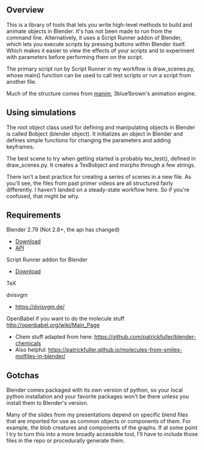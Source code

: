 ## Overview  
This is a library of tools that lets you write high-level methods to build and animate objects in Blender. It's has not been made to run from the command line. Alternatively, it uses a Script Runner addon of Blender, which lets you execute scripts by pressing buttons within Blender itself. Which makes it easier to view the effects of your scripts and to experiment with parameters before performing them on the script.

The primary script run by Script Runner in my workflow is draw_scenes.py, whose main() function can be used to call test scripts or run a script from another file.

Much of the structure comes from [manim](https://github.com/3b1b/manim), 3blue1brown's animation engine.

## Using simulations
The root object class used for defining and manipulating objects in Blender is called Bobject (blender object). It initializes an object in Blender and defines simple functions for changing the parameters and adding keyframes.

The best scene to try when getting started is probably tex_test(), defined in draw_scenes.py. It creates a TexBobject and morphs through a few strings.

There isn't a best practice for creating a series of scenes in a new file. As you'll see, the files from past primer videos are all structured fairly differently. I haven't landed on a steady-state workflow here. So if you're confused, that might be why.

## Requirements  
Blender 2.79 (Not 2.8+, the api has changed)
- [Download](https://www.blender.org/)  
- [API](https://docs.blender.org/api/2.79/)  

Script Runner addon for Blender 
- [Download](http://goodspiritgraphics.com/software/products/script-runner-addon/)  

TeX  

dvisvgm  
- https://dvisvgm.de/  

OpenBabel if you want to do the molecule stuff http://openbabel.org/wiki/Main_Page  
- Chem stuff adapted from here: https://github.com/patrickfuller/blender-chemicals
- Also helpful: https://patrickfuller.github.io/molecules-from-smiles-molfiles-in-blender/

## Gotchas  
Blender comes packaged with its own version of python, so your local python installation and your favorite packages won't be there unless you install them to Blender's version.

Many of the slides from my presentations depend on specific blend files that are imported for use as common objects or components of them. For example, the blob creatures and components of the graphs. If at some point I try to turn this into a more broadly accessible tool, I'll have to include those files in the repo or procedurally generate them.
